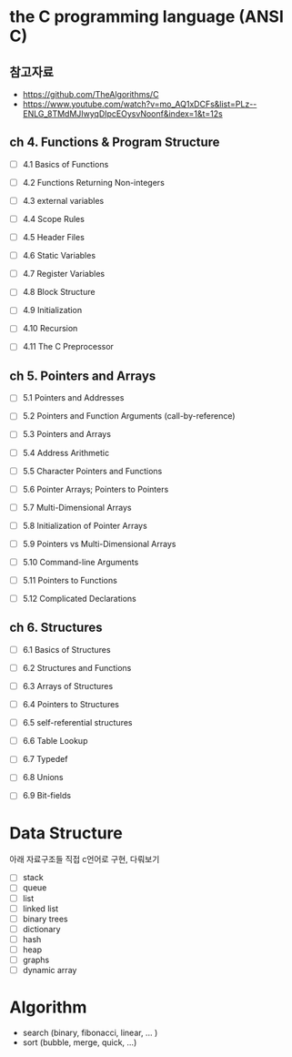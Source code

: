 # the C programming language (ANSI C)

## 참고자료
- https://github.com/TheAlgorithms/C
- https://www.youtube.com/watch?v=mo_AQ1xDCFs&list=PLz--ENLG_8TMdMJIwyqDIpcEOysvNoonf&index=1&t=12s

## ch 4. Functions & Program Structure

- [ ] 4.1 Basics of Functions
- [ ] 4.2 Functions Returning Non-integers
- [ ] 4.3 external variables
- [ ] 4.4 Scope Rules
- [ ] 4.5 Header Files
- [ ] 4.6 Static Variables
- [ ] 4.7 Register Variables
- [ ] 4.8 Block Structure
- [ ] 4.9 Initialization
- [ ] 4.10 Recursion
- [ ] 4.11 The C Preprocessor


## ch 5. Pointers and Arrays

- [ ] 5.1 Pointers and Addresses
- [ ] 5.2 Pointers and Function Arguments (call-by-reference)
- [ ] 5.3 Pointers and Arrays
- [ ] 5.4 Address Arithmetic
- [ ] 5.5 Character Pointers and Functions
- [ ] 5.6 Pointer Arrays; Pointers to Pointers
- [ ] 5.7 Multi-Dimensional Arrays
- [ ] 5.8 Initialization of Pointer Arrays
- [ ] 5.9 Pointers vs Multi-Dimensional Arrays
- [ ] 5.10 Command-line Arguments
- [ ] 5.11 Pointers to Functions
- [ ] 5.12 Complicated Declarations


## ch 6. Structures

- [ ] 6.1 Basics of Structures
- [ ] 6.2 Structures and Functions
- [ ] 6.3 Arrays of Structures
- [ ] 6.4 Pointers to Structures
- [ ] 6.5 self-referential structures
- [ ] 6.6 Table Lookup
- [ ] 6.7 Typedef
- [ ] 6.8 Unions
- [ ] 6.9 Bit-fields


# Data Structure
아래 자료구조들 직접 c언어로 구현, 다뤄보기

- [ ] stack
- [ ] queue
- [ ] list
- [ ] linked list
- [ ] binary trees
- [ ] dictionary
- [ ] hash
- [ ] heap
- [ ] graphs
- [ ] dynamic array

# Algorithm

- search (binary, fibonacci, linear, ... )
- sort (bubble, merge, quick, ...)
